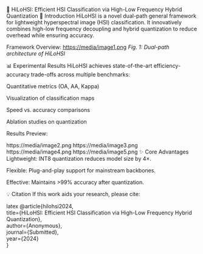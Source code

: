 🚀 HiLoHSI: Efficient HSI Classification via High-Low Frequency Hybrid Quantization
📌 Introduction
HiLoHSI is a novel dual-path general framework for lightweight hyperspectral image (HSI) classification. It innovatively combines high-low frequency decoupling and hybrid quantization to reduce overhead while ensuring accuracy.

Framework Overview:
[https://media/image1.png](https://github.com/Cybersecurity-Hui/HiLowHSI/blob/main/Overall%20Framework.png)
*Fig. 1: Dual-path architecture of HiLoHSI*

📊 Experimental Results
HiLoHSI achieves state-of-the-art efficiency-accuracy trade-offs across multiple benchmarks:

Quantitative metrics (OA, AA, Kappa)

Visualization of classification maps

Speed vs. accuracy comparisons

Ablation studies on quantization

Results Preview:

https://media/image2.png	https://media/image3.png
https://media/image4.png	https://media/image5.png
✨ Core Advantages
Lightweight: INT8 quantization reduces model size by 4×.

Flexible: Plug-and-play support for mainstream backbones.

Effective: Maintains >99% accuracy after quantization.

💡 Citation
If this work aids your research, please cite:

latex
@article{hilohsi2024,  
  title={HiLoHSI: Efficient HSI Classification via High-Low Frequency Hybrid Quantization},  
  author={Anonymous},  
  journal={Submitted},  
  year={2024}  
}  
